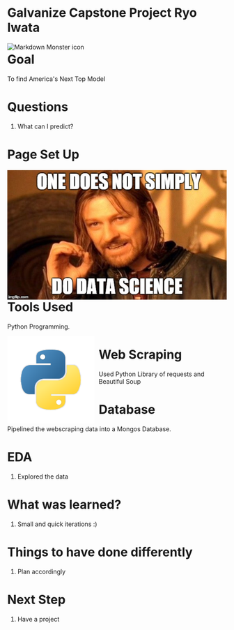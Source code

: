 # Galvanize Capstone Project Ryo Iwata

<img src="./images/capstone.jpeg"
     alt="Markdown Monster icon"
     style="float: left; margin-right: 10px;" />

# Goal

To find America's Next Top Model


# Questions

1. What can I predict? 

# Page Set Up
<img src="./images/owze6.jpg"
     alt="Markdown Monster icon"
     style="float: left; margin-right: 10px;" />

# Tools Used

Python Programming.

<img src="./images/opengraph-icon-200x200.png"
     alt="Markdown Monster icon"
     style="float: left; margin-right: 10px;" />

# Web Scraping
Used Python Library of requests and Beautiful Soup

# Database
Pipelined the webscraping data into a Mongos Database.

# EDA
1. Explored the data

# What was learned?
1. Small and quick iterations :)

# Things to have done differently
1. Plan accordingly

# Next Step
1. Have a project

